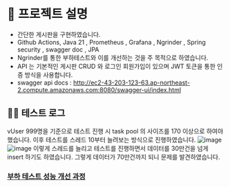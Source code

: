 # 🙌 프로젝트 설명
- 간단한 게시판을 구현하였습니다.
- Github Actions, Java 21 , Prometheus , Grafana , Ngrinder , Spring security , swagger doc , JPA
- Ngrinder를 통한 부하테스트와 이를 개선하는 것을 주 목적으로 하였습니다.
- API 는 기본적인 게시판 CRUD 와 로그인 회원가입이 있으며 JWT 토큰을 통한 인증 방식을 사용합니다.
- swagger api docs : http://ec2-43-203-123-63.ap-northeast-2.compute.amazonaws.com:8080/swagger-ui/index.html
## 🙋‍♀️ 테스트 로그
vUser 999명을 기준으로 테스트 진행 시 task pool 의 사이즈를 170 이상으로 하여야 했습니다.
이후 테스트를 스레드 10부터 늘려보는 방식으로 진행하였습니다.
![image](https://github.com/user-attachments/assets/e91d114a-d115-4d61-a9d3-ba762a6f3361)
![image](https://github.com/user-attachments/assets/02bef0cd-c8e9-4c05-8a6a-108986cbc08d)
이렇게 스레드를 늘리고 테스트를 진행하면서 데이터를 30만건을 넘게 insert 하기도 하였습니다.
그렇게 데이터가 70만건까지 되니 문제를 발견하였습니다.

### [부하 테스트 성능 개선 과정](https://desert-elk-95d.notion.site/4e04fa73404d4cd8897b47eb08f75729?pvs=4)
